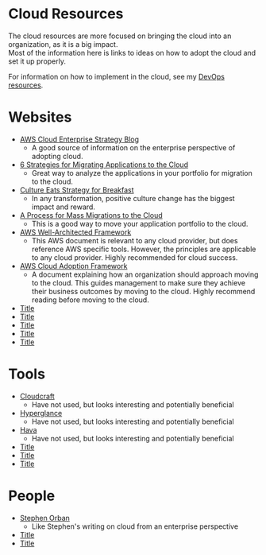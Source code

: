 # Cloud Resources

The cloud resources are more focused on bringing the cloud into an organization, as it is a big impact.  
Most of the information here is links to ideas on how to adopt the cloud and set it up properly.  

For information on how to implement in the cloud, see my [DevOps resources](./devops.md).

# Websites

- [AWS Cloud Enterprise Strategy Blog](https://aws.amazon.com/blogs/enterprise-strategy/)
  - A good source of information on the enterprise perspective of adopting cloud.
- [6 Strategies for Migrating Applications to the Cloud](https://aws.amazon.com/blogs/enterprise-strategy/6-strategies-for-migrating-applications-to-the-cloud/)
  - Great way to analyze the applications in your portfolio for migration to the cloud.
- [Culture Eats Strategy for Breakfast](https://aws.amazon.com/blogs/enterprise-strategy/culture-eats-strategy-for-breakfast/)
  - In any transformation, positive culture change has the biggest impact and reward. 
- [A Process for Mass Migrations to the Cloud](https://aws.amazon.com/blogs/enterprise-strategy/214-2/)
  - This is a good way to move your application portfolio to the cloud.  
- [AWS Well-Architected Framework](https://aws.amazon.com/architecture/well-architected/)
  - This AWS document is relevant to any cloud provider, but does reference AWS specific tools.  However, the principles 
  are applicable to any cloud provider.  Highly recommended for cloud success.
- [AWS Cloud Adoption Framework](https://aws.amazon.com/professional-services/CAF/)
  - A document explaining how an organization should approach moving to the cloud.  This guides management to make sure
  they achieve their business outcomes by moving to the cloud.  Highly recommend reading before moving to the cloud.
- [Title](URL)
- [Title](URL)
- [Title](URL)
- [Title](URL)
- [Title](URL)

# Tools

- [Cloudcraft](https://cloudcraft.co/)
  - Have not used, but looks interesting and potentially beneficial
- [Hyperglance](https://www.hyperglance.com/aws/)
  - Have not used, but looks interesting and potentially beneficial
- [Hava](https://www.hava.io/)
  - Have not used, but looks interesting and potentially beneficial
- [Title](URL)
- [Title](URL)
- [Title](URL)

# People

- [Stephen Orban](https://www.linkedin.com/in/stephen-orban-7086471/)
  - Like Stephen's writing on cloud from an enterprise perspective 
- [Title](URL)
- [Title](URL)
